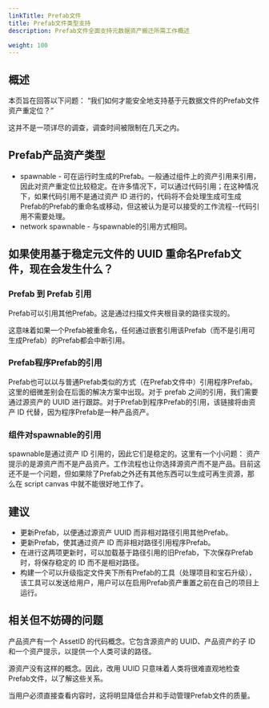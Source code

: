 ```yaml
---
linkTitle: Prefab文件
title: Prefab文件类型支持
description: Prefab文件全面支持元数据资产搬迁所需工作概述

weight: 100
---
```

## 概述
本页旨在回答以下问题： “我们如何才能安全地支持基于元数据文件的Prefab文件资产重定位？”

这并不是一项详尽的调查，调查时间被限制在几天之内。
## Prefab产品资产类型

* spawnable - 可在运行时生成的Prefab。一般通过组件上的资产引用来引用，因此对资产重定位比较稳定。在许多情况下，可以通过代码引用；在这种情况下，如果代码引用不是通过资产 ID 进行的，代码将不会处理生成可生成Prefab的Prefab的重命名或移动，但这被认为是可以接受的工作流程--代码引用不需要处理。
* network spawnable - 与spawnable的引用方式相同。

## 如果使用基于稳定元文件的 UUID 重命名Prefab文件，现在会发生什么？
### Prefab 到 Prefab 引用

Prefab可以引用其他Prefab。这是通过扫描文件夹根目录的路径实现的。

这意味着如果一个Prefab被重命名，任何通过嵌套引用该Prefab（而不是引用可生成Prefab）的Prefab都会中断引用。

### Prefab程序Prefab的引用

Prefab也可以以与普通Prefab类似的方式（在Prefab文件中）引用程序Prefab。这里的细微差别会在后面的解决方案中出现。对于 prefab 之间的引用，我们需要通过源资产的 UUID 进行跟踪。对于Prefab到程序Prefab的引用，该链接将由资产 ID 代替，因为程序Prefab是一种产品资产。

###  组件对spawnable的引用

spawnable是通过资产 ID 引用的，因此它们是稳定的。这里有一个小问题： 资产提示的是源资产而不是产品资产。工作流程也让你选择源资产而不是产品。目前这还不是一个问题，但如果除了Prefab之外还有其他东西可以生成可再生资源，那么在 script canvas 中就不能很好地工作了。

## 建议

* 更新Prefab，以便通过源资产 UUID 而非相对路径引用其他Prefab。
* 更新Prefab，使其通过资产 ID 而非相对路径引用程序Prefab。
* 在进行这两项更新时，可以加载基于路径引用的旧Prefab，下次保存Prefab时，将保存稳定的 ID 而不是相对路径。
* 构建一个可以升级指定文件夹下所有Prefab的工具（处理项目和宝石升级），该工具可以发送给用户，用户可以在启用Prefab资产重置之前在自己的项目上运行。

## 相关但不妨碍的问题

产品资产有一个 AssetID 的代码概念。它包含源资产的 UUID、产品资产的子 ID 和一个资产提示，以提供一个人类可读的路径。

源资产没有这样的概念。因此，改用 UUID 只意味着人类将很难直观地检查Prefab文件，以了解这些关系。

当用户必须直接查看内容时，这将明显降低合并和手动管理Prefab文件的质量。
